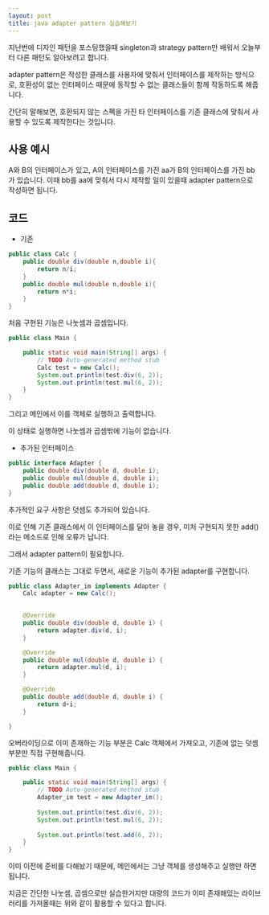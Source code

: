 ```yaml
---
layout: post
title: java adapter pattern 실습해보기
---
```


지난번에 디자인 패턴을 포스팅했을때 singleton과 strategy pattern만 배워서 오늘부터 다른 패턴도 알아보려고 합니다.

adapter pattern은 작성한 클래스를 사용자에 맞춰서 인터페이스를 제작하는 방식으로, 호환성이 없는 인터페이스 때문에 동작할 수 없는 클래스들이 함께 작동하도록 해줍니다.

간단히 말해보면, 호환되지 않는 스펙을 가진 타 인터페이스를 기존 클래스에 맞춰서 사용할 수 있도록 제작한다는 것입니다.

## 사용 예시

A와 B의 인터페이스가 있고, A의 인터페이스를 가진 aa가 B의 인터페이스를 가진 bb가 있습니다. 이때 bb를 aa에 맞춰서 다시 제작할 일이 있을때 adapter pattern으로 작성하면 됩니다.

## 코드

* 기존

```java
public class Calc {
	public double div(double n,double i){
		return n/i;
	}
	public double mul(double n,double i){
		return n*i;
	}
}
```

처음 구현된 기능은 나눗셈과 곱셈입니다.

```java
public class Main {

	public static void main(String[] args) {
		// TODO Auto-generated method stub
		Calc test = new Calc();	
		System.out.println(test.div(6, 2));
		System.out.println(test.mul(6, 2));
	}
}
```

그리고 메인에서 이를 객체로 실행하고 출력합니다.

이 상태로 실행하면 나눗셈과 곱셈밖에 기능이 없습니다.

* 추가된 인터페이스 

```java
public interface Adapter {
	public double div(double d, double i);
	public double mul(double d, double i);
	public double add(double d, double i);
}
```

추가적인 요구 사항은 덧셈도 추가되어 있습니다.

이로 인해 기존 클래스에서 이 인터페이스를 달아 놓을 경우, 미처 구현되지 못한 add() 라는 메소드로 인해 오류가 납니다.

그래서 adapter pattern이 필요합니다.

기존 기능의 클래스는 그대로 두면서, 새로운 기능이 추가된 adapter를 구현합니다.

```java
public class Adapter_im implements Adapter {
	Calc adapter = new Calc();
	

	@Override
	public double div(double d, double i) {
		return adapter.div(d, i);
	}

	@Override
	public double mul(double d, double i) {
		return adapter.mul(d, i);
	}

	@Override
	public double add(double d, double i) {
		return d+i;
	}

}
```

오버라이딩으로 이미 존재하는 기능 부분은 Calc 객체에서 가져오고, 기존에 없는 덧셈 부분만 직접 구현해줍니다.

```java
public class Main {

	public static void main(String[] args) {
		// TODO Auto-generated method stub
		Adapter_im test = new Adapter_im();
		
		System.out.println(test.div(6, 2));
		System.out.println(test.mul(6, 2));
		
		System.out.println(test.add(6, 2));
	}
}
```

이미 이전에 준비를 다해놨기 때문에, 메인에서는 그냥 객체를 생성해주고 실행만 하면 됩니다.

지금은 간단한 나눗셈, 곱셈으로만 실습한거지만 대량의 코드가 이미 존재해있는 라이브러리를 가져올때는 위와 같이 활용할 수 있다고 합니다.